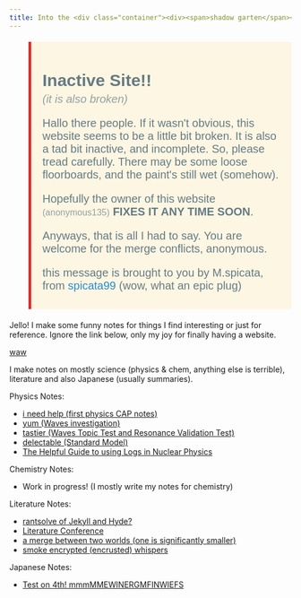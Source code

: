 ```yaml
---
title: Into the <div class="container"><div><span>shadow garten</span><span>shadow garten</span></div></div>
---
```


<blockquote style="background-color: #fdf6e3; max-width: 40em; padding: 0.5em 1em; border-left: 5px solid #dc322f; font-family: sans-serif; color: #657b83; font-size: 20px">
  <h1 style="font-size: 30px; margin-bottom: 0px; text-align: left; color: #657b83">Inactive Site!!</h1>
  <p style="text-align: left; margin-top: 5px; color: #93a1a1;"><em>
    (it is also broken)
    </em></p>
  <p style="text-align: left; color: #657b83">
    Hallo there people. If it wasn't obvious, this website seems to be a little bit broken. It is also a tad bit inactive, and incomplete. So, please tread carefully. There may be some loose floorboards, and the paint's still wet (somehow).
  </p>
  <p style="text-align: left; color: #657b83">
    Hopefully the owner of this website <span style="color: #93a1a1; font-size: 16px;">(anonymous135)</span> <b> FIXES IT ANY TIME SOON</b>.
  </p>
  <p style="text-align: left; color: #657b83">
    Anyways, that is all I had to say. You are welcome for the merge conflicts, anonymous.
  </p>
  <p style="text-align: left; color: #657b83">
    this message is brought to you by M.spicata, from <a href="https://spicata.99000000.xyz" style="color: #268bd2; text-decoration: none;">spicata99</a> (wow, what an epic plug)
  </p>
</blockquote>
Jello! I make some funny notes for things I find interesting or just for reference. Ignore the link below, only my joy for finally having a website.

[waw](screw_right_wings.md)

I make notes on mostly science (physics & chem, anything else is terrible), literature and also Japanese (usually summaries). 

Physics Notes:
- [i need help (first physics CAP notes)](Physics/Linear_Motion_Notes.md)
- [yum (Waves investigation)](Physics/Waves_Evaluation_and_Analysis_Task_Research.md)
- [tastier (Waves Topic Test and Resonance Validation Test)](Physics/Waves_and_Resonance_Notes.md)
- [delectable (Standard Model)](Physics/Standard_Model.md)
- [The Helpful Guide to using Logs in Nuclear Physics](Physics/Helpful_Guide_to_using_Logs_in_Nuclear_Physics)

Chemistry Notes:
- Work in progress! (I mostly write my notes for chemistry)

Literature Notes:
- [rantsolve of Jekyll and Hyde?](Literature/I_hate_psychoanalysis_but_that_and_Jekyll_and_Hyde.md)
- [Literature Conference](Literature/Conference_Day.md)
- [a merge between two worlds \(one is significantly smaller)](Literature/Going_Ham.md)
- [smoke encrypted (encrusted) whispers](Literature/smokeencryptedwhispers.pdf)

Japanese Notes:
- [Test on 4th! mmmMMEWINERGMFINWIEFS](Japanese/Writing_test_summary.md)
